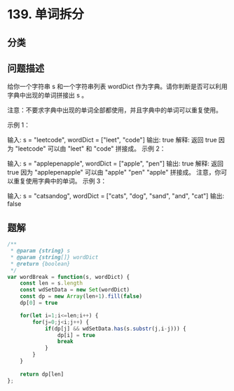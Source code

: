 
# 139. 单词拆分

## 分类

## 问题描述
给你一个字符串 s 和一个字符串列表 wordDict 作为字典。请你判断是否可以利用字典中出现的单词拼接出 s 。

注意：不要求字典中出现的单词全部都使用，并且字典中的单词可以重复使用。

 

示例 1：

输入: s = "leetcode", wordDict = ["leet", "code"]
输出: true
解释: 返回 true 因为 "leetcode" 可以由 "leet" 和 "code" 拼接成。
示例 2：

输入: s = "applepenapple", wordDict = ["apple", "pen"]
输出: true
解释: 返回 true 因为 "applepenapple" 可以由 "apple" "pen" "apple" 拼接成。
     注意，你可以重复使用字典中的单词。
示例 3：

输入: s = "catsandog", wordDict = ["cats", "dog", "sand", "and", "cat"]
输出: false


## 题解

```ts
/**
 * @param {string} s
 * @param {string[]} wordDict
 * @return {boolean}
 */
var wordBreak = function(s, wordDict) {
    const len = s.length
    const wdSetData = new Set(wordDict)
    const dp = new Array(len+1).fill(false)
    dp[0] = true

    for(let i=1;i<=len;i++) {
        for(j=0;j<i;j++) {
            if(dp[j] && wdSetData.has(s.substr(j,i-j))) {
                dp[i] = true
                break
            }
        }
    }
    
    return dp[len]
};
```